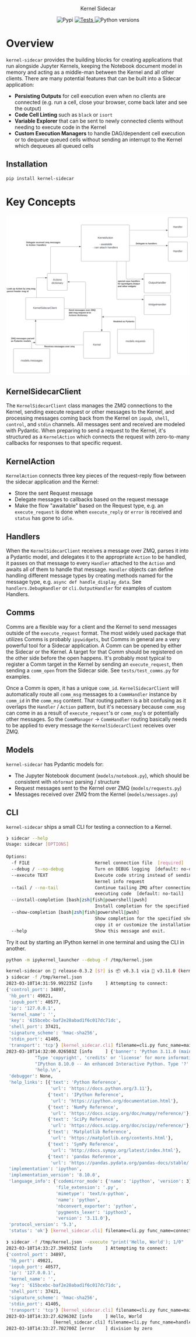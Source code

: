 <p align="center">
Kernel Sidecar
</p>

<p align="center">
<img alt="Pypi" src="https://img.shields.io/pypi/v/kernel-sidecar">
<a href="https://github.com/kafonek/kernel-sidecar/actions/workflows/tests.yaml">
    <img src="https://github.com/kafonek/kernel-sidecar/actions/workflows/tests.yaml/badge.svg" alt="Tests" />
</a>
<img alt="Python versions" src="https://img.shields.io/pypi/pyversions/kernel-sidecar">
</p>

# Overview

`kernel-sidecar` provides the building blocks for creating applications that run alongside Jupyter Kernels, keeping the Notebook document model in memory and acting as a middle-man between the Kernel and all other clients. There are many potential features that can be built into a Sidecar application:

 - __Persisting Outputs__ for cell execution even when no clients are connected (e.g. run a cell, close your browser, come back later and see the output)
 - __Code Cell Linting__ such as `black` or `isort`
 - __Variable Explorer__ that can be sent to newly connected clients without needing to execute code in the Kernel
 - __Custom Execution Managers__ to handle DAG/dependent cell execution or to dequeue queued cells without sending an interrupt to the Kernel which dequeues all queued cells


## Installation

```bash
pip install kernel-sidecar
```


# Key Concepts

![Architecture overview diagram](docs/overview_arch_diagram.svg)

## KernelSidecarClient

The `KernelSidecarClient` class manages the ZMQ connections to the Kernel, sending execute request or other messages to the Kernel, and processing messages coming back from the Kernel on `iopub`, `shell`, `control`, and `stdin` channels. All messages sent and received are modeled with Pydantic. When preparing to send a request to the Kernel, it's structured as a `KernelAction` which connects the request with zero-to-many callbacks for responses to that specific request.


## KernelAction

`KernelAction` connects three key pieces of the request-reply flow between the sidecar application and the Kernel:
 - Store the sent Request message
 - Delegate messages to callbacks based on the request message
 - Make the flow "awaitable" based on the Request type, e.g. an `execute_request` is done when `execute_reply` or `error` is received and `status` has gone to `idle`.

## Handlers

When the `KernelSidecarClient` receives a message over ZMQ, parses it into a Pydantic model, and delegates it to the appropriate `Action` to be handled, it passes on that message to every `Handler` attached to the `Action` and awaits all of them to handle that message. `Handler` objects can define handling different message types by creating methods named for the message type, e.g. `async def handle_display_data`. See `handlers.DebugHandler` or `cli.OutputHandler` for examples of custom Handlers.

## Comms

Comms are a flexible way for a client and the Kernel to send messages outside of the `execute_request` format. The most widely used package that utilizes Comms is probably `ipywidgets`, but Comms in general are a very powerful tool for a Sidecar application. A Comm can be opened by either the Sidecar or the Kernel. A target for that Comm should be registered on the other side before the open happens. It's probably most typical to register a Comm target in the Kernel by sending an `execute_request`, then sending a `comm_open` from the Sidecar side. See `tests/test_comms.py` for examples.

Once a Comm is open, it has a unique `comm_id`. `KernelSidecarClient` will automatically route all `comm_msg` messages to a `CommHandler` instance by `comm_id` in the `comm_msg` content. That routing pattern is a bit confusing as it overlaps the `Handler` / `Action` pattern, but it's necessary because `comm_msg` can come in as a result of `execute_request`'s or `comm_msg`'s or potentially other messages. So the `CommManager` -> `CommHandler` routing basically needs to be applied to every message the `KernelSidecarClient` receives over ZMQ.


## Models

`kernel-sidecar` has Pydantic models for:
 - The Jupyter Notebook document (`models/notebook.py`), which should be consistent with `nbformat` parsing / structure
 - Request messages sent to the Kernel over ZMQ (`models/requests.py`)
 - Messages received over ZMQ from the Kernel (`models/messages.py`)


## CLI

`kernel-sidecar` ships a small CLI for testing a connection to a Kernel.

```bash
❯ sidecar --help
Usage: sidecar [OPTIONS]

Options:
  -f FILE                         Kernel connection file  [required]
  --debug / --no-debug            Turn on DEBUG logging  [default: no-debug]
  --execute TEXT                  Execute code string instead of sending
                                  kernel info request
  --tail / --no-tail              Continue tailing ZMQ after connecting or
                                  executing code  [default: no-tail]
  --install-completion [bash|zsh|fish|powershell|pwsh]
                                  Install completion for the specified shell.
  --show-completion [bash|zsh|fish|powershell|pwsh]
                                  Show completion for the specified shell, to
                                  copy it or customize the installation.
  --help                          Show this message and exit.
```

Try it out by starting an IPython kernel in one terminal and using the CLI in another.

```bash
python -m ipykernel_launcher --debug -f /tmp/kernel.json
```

```bash
kernel-sidecar on  release-0.3.2 [$?] is 📦 v0.3.1 via 🐍 v3.11.0 (kernel-sidecar-py3.11) 
❯ sidecar -f /tmp/kernel.json
2023-03-10T14:31:59.992235Z [info     ] Attempting to connect:
{'control_port': 34897,
 'hb_port': 49821,
 'iopub_port': 40577,
 'ip': '127.0.0.1',
 'kernel_name': '',
 'key': '615bcebc-baf2e28abad1f6c017dc71dc',
 'shell_port': 37421,
 'signature_scheme': 'hmac-sha256',
 'stdin_port': 41405,
 'transport': 'tcp'} [kernel_sidecar.cli] filename=cli.py func_name=main lineno=62
2023-03-10T14:32:00.026503Z [info     ] {'banner': 'Python 3.11.0 (main, Nov  7 2022, 09:38:45) [GCC 9.4.0]\n'
           "Type 'copyright', 'credits' or 'license' for more information\n"
           "IPython 8.10.0 -- An enhanced Interactive Python. Type '?' for "
           'help.\n',
 'debugger': None,
 'help_links': [{'text': 'Python Reference',
                 'url': 'https://docs.python.org/3.11'},
                {'text': 'IPython Reference',
                 'url': 'https://ipython.org/documentation.html'},
                {'text': 'NumPy Reference',
                 'url': 'https://docs.scipy.org/doc/numpy/reference/'},
                {'text': 'SciPy Reference',
                 'url': 'https://docs.scipy.org/doc/scipy/reference/'},
                {'text': 'Matplotlib Reference',
                 'url': 'https://matplotlib.org/contents.html'},
                {'text': 'SymPy Reference',
                 'url': 'http://docs.sympy.org/latest/index.html'},
                {'text': 'pandas Reference',
                 'url': 'https://pandas.pydata.org/pandas-docs/stable/'}],
 'implementation': 'ipython',
 'implementation_version': '8.10.0',
 'language_info': {'codemirror_mode': {'name': 'ipython', 'version': 3},
                   'file_extension': '.py',
                   'mimetype': 'text/x-python',
                   'name': 'python',
                   'nbconvert_exporter': 'python',
                   'pygments_lexer': 'ipython3',
                   'version': '3.11.0'},
 'protocol_version': '5.3',
 'status': 'ok'} [kernel_sidecar.cli] filename=cli.py func_name=connect lineno=44
```

```bash
❯ sidecar -f /tmp/kernel.json --execute "print('Hello, World'); 1/0"
2023-03-10T14:33:27.394935Z [info     ] Attempting to connect:
{'control_port': 34897,
 'hb_port': 49821,
 'iopub_port': 40577,
 'ip': '127.0.0.1',
 'kernel_name': '',
 'key': '615bcebc-baf2e28abad1f6c017dc71dc',
 'shell_port': 37421,
 'signature_scheme': 'hmac-sha256',
 'stdin_port': 41405,
 'transport': 'tcp'} [kernel_sidecar.cli] filename=cli.py func_name=main lineno=62
2023-03-10T14:33:27.629630Z [info     ] Hello, World
                  [kernel_sidecar.cli] filename=cli.py func_name=handle_stream lineno=23
2023-03-10T14:33:27.702700Z [error    ] division by zero               [kernel_sidecar.cli] filename=cli.py func_name=handle_error lineno=31
```
